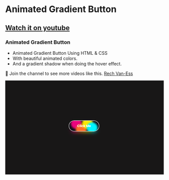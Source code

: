 # Animated Gradient Button

## [Watch it on youtube](https://youtu.be/FxOtOJmoPKA)

### Animated Gradient Button

- Animated Gradient Button Using HTML & CSS
- With beautiful animated colors.
- And a gradient shadow when doing the hover effect.

💙 Join the channel to see more videos like this. [Rech Van-Ess](https://www.youtube.com/@TECHVANESSTUBE)

![preview img](/preview.png)
